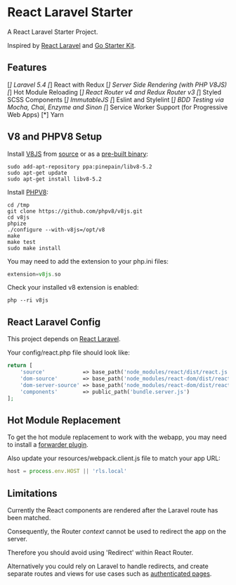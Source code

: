 # React Laravel Starter

A React Laravel Starter Project.

Inspired by [React Laravel](https://github.com/talyssonoc/react-laravel) and [Go Starter Kit](https://github.com/olebedev/go-starter-kit).

## Features

[*] Laravel 5.4
[*] React with Redux
[*] Server Side Rendering (with PHP V8JS)
[*] Hot Module Reloading
[*] React Router v4 and Redux Router v3
[*] Styled SCSS Components
[*] ImmutableJS
[*] Eslint and Stylelint
[*] BDD Testing via Mocha, Chai, Enzyme and Sinon
[*] Service Worker Support (for Progressive Web Apps)
[*] Yarn

## V8 and PHPV8 Setup

Install [V8JS](https://github.com/phpv8/v8js) from [source](https://github.com/phpv8/v8js/blob/master/README.Linux.md) or as a [pre-built binary](https://launchpad.net/~pinepain/+archive/ubuntu/libv8-5.2):

```shell
sudo add-apt-repository ppa:pinepain/libv8-5.2
sudo apt-get update
sudo apt-get install libv8-5.2
```

Install [PHPV8](https://github.com/pinepain/php-v8):

```shell
cd /tmp
git clone https://github.com/phpv8/v8js.git
cd v8js
phpize
./configure --with-v8js=/opt/v8
make
make test
sudo make install
```

You may need to add the extension to your php.ini files:

```php
extension=v8js.so
```

Check your installed v8 extension is enabled:

```shell
php --ri v8js
```

## React Laravel Config

This project depends on [React Laravel](https://github.com/talyssonoc/react-laravel).

Your config/react.php file should look like:

```php
return [
    'source'            => base_path('node_modules/react/dist/react.js'),
    'dom-source'        => base_path('node_modules/react-dom/dist/react-dom.js'),
    'dom-server-source' => base_path('node_modules/react-dom/dist/react-dom-server.js'),
    'components'        => public_path('bundle.server.js')
];
```

## Hot Module Replacement

To get the hot module replacement to work with the webapp, you may need to install a [forwarder plugin](https://github.com/mhallin/vagrant-notify-forwarder).

Also update your resources/webpack.client.js file to match your app URL:

```js
host = process.env.HOST || 'rls.local'
```

## Limitations

Currently the React components are rendered after the Laravel route has been matched.

Consequently, the Router *context* cannot be used to redirect the app on the server.

Therefore you should avoid using 'Redirect' within React Router.

Alternatively you could rely on Laravel to handle redirects, and create separate routes and views for use cases such as [authenticated pages](https://reacttraining.com/react-router/web/example/auth-workflow).
